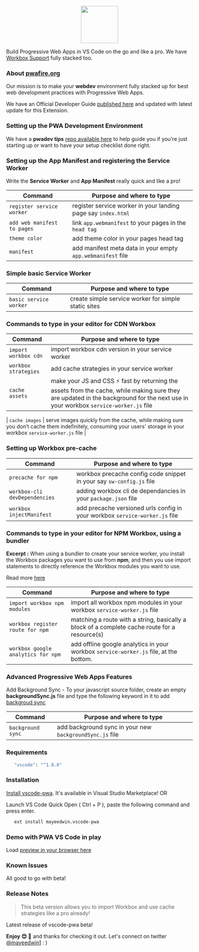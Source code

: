 <p align="center"><img src="https://cdn.glitch.com/9d392eb2-e56d-4c4b-9cac-ad56f7192984%2Fvscodepwa.png?v=1579375982686" height="100"/></p>

Build Progressive Web Apps in VS Code on the go and like a pro. We have [Workbox Support](https://developers.google.com/web/tools/workbox/) fully stacked too.

### About [pwafire.org](https://pwafire.org)

Our mission is to make your **webdev** environment fully stacked up for best web development practices with Progressive Web Apps.

We have an Official Developer Guide [published here](https://pwafire.org/developer/docs/how-to-use-vscode-pwa-in-vscode/) and updated with latest update for this Extension.

### Setting up the PWA Development Environment

We have a **pwadev tips** [repo available here](https://github.com/mayeedwin/pwadev-tips) to help guide you if you're just starting up or want to have your setup checklist done right.

### Setting up the App Manifest and registering the Service Worker

Write the **Service Worker** and **App Manifest** really quick and like a pro!

| Command                     | Purpose and where to type                                     |
| --------------------------- | ------------------------------------------------------------- |
| `register service worker`   | register service worker in your landing page say `index.html` |
| `add web manifest to pages` | link `app.webmanifest` to your pages in the `head tag`        |
| `theme color`               | add theme color in your pages head tag                        |
| `manifest`                  | add manifest meta data in your empty `app.webmanifest` file   |

### Simple basic Service Worker

| Command                | Purpose and where to type                            |
| ---------------------- | ---------------------------------------------------- |
| `basic service worker` | create simple service worker for simple static sites |

### Commands to type in your editor for CDN Workbox

| Command                     | Purpose and where to type                                                                                                                                                                                              |
| --------------------------- | ---------------------------------------------------------------------------------------------------------------------------------------------------------------------------------------------------------------------- |
| `import workbox cdn`            | import workbox cdn version in your service worker                                                                                                                                                                                  |
| `workbox strategies`        | add cache strategies in your service worker                                                                                                                                                                            |
| `cache assets`              | make your JS and CSS ⚡ fast by returning the assets from the cache, while making sure they are updated in the background for the next use in your workbox `service-worker.js` file                                    |

| `cache images`              | serve images quickly from the cache, while making sure you don’t cache them indefinitely, consuming your users' storage in your workbox `service-worker.js` file                                                   |

### Setting up Workbox pre-cache

| Command                       | Purpose and where to type                                                   |
| ----------------------------- | --------------------------------------------------------------------------- |
| `precache for npm`            | workbox precache config code snippet in your say `sw-config.js` file        |
| `workbox-cli devDependencies` | adding workbox cli de dependancies in your `package.json` file              |
| `workbox injectManifest`      | add precache versioned urls config in your workbox `service-worker.js` file |

### Commands to type in your editor for NPM Workbox, using a bundler

**Excerpt :** When using a bundler to create your service worker, you install the Workbox packages you want to use from **npm**, and
then you use import statements to directly reference the Workbox modules you want to use.

Read more [here](https://developers.google.com/web/tools/workbox/guides/using-bundlers)

| Command                            | Purpose and where to type                                                                     |
| ---------------------------------- | --------------------------------------------------------------------------------------------- |
| `import workbox npm modules`       | import all workbox npm modules in your workbox `service-worker.js` file                       |
| `workbox register route for npm`   | matching a route with a string, basically a block of a complete cache route for a resource(s) |
| `workbox google analytics for npm` | add offline google analytics in your workbox `service-worker.js` file, at the bottom.         |

### Advanced Progressive Web Apps Features

Add Background Sync - To your javascript source folder, create an empty **backgroundSync.js** file and type the following
keyword in it to add [backgroud sync](https://pwafire.org/developer/docs/background-sync/)

| Command           | Purpose and where to type                                |
| ----------------- | -------------------------------------------------------- |
| `background sync` | add background sync in your new `backgroundSync.js` file |

### Requirements

```bash
   "vscode": "^1.8.0"
```

### Installation

[Install vscode-pwa](https://marketplace.visualstudio.com/items?itemName=mayeedwin.vscode-pwa). It's available in Visual Studio Marketplace! OR

Launch VS Code Quick Open ( Ctrl + P ), paste the following command and press enter.

```sh
   ext install mayeedwin.vscode-pwa
```

### Demo with PWA VS Code in play

Load [preview in your browser here](.github/images/vscode-pwa-vid.gif)

### Known Issues

All good to go with beta!

### Release Notes

> This beta version allows you to import Workbox and use cache strategies like a pro already!

Latest release of vscode-pwa beta!

**Enjoy 😊 🐥** and thanks for checking it out. Let's connect on twitter [@mayeedwin1](https://twitter.com/mayeedwin1) : )
